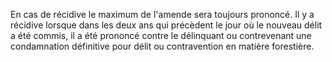 En cas de récidive le maximum de l'amende sera toujours prononcé. Il y a récidive lorsque dans les deux ans qui précèdent le jour où le nouveau délit a été commis, il a été prononcé contre le délinquant ou contrevenant une condamnation définitive pour délit ou contravention en matière forestière.